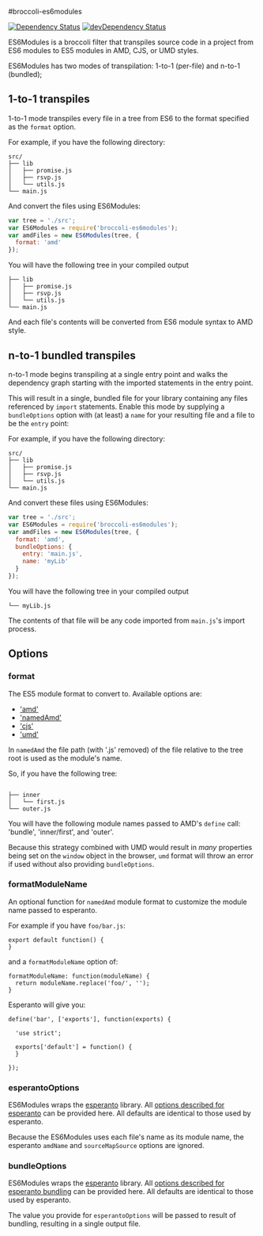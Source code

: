 #broccoli-es6modules

[![Dependency Status](https://david-dm.org/ember-cli/broccoli-es6modules.svg)](https://david-dm.org/ember-cli/broccoli-es6modules)
[![devDependency Status](https://david-dm.org/ember-cli/broccoli-es6modules/dev-status.svg)](https://david-dm.org/ember-cli/broccoli-es6modules#info=devDependencies)

ES6Modules is a broccoli filter that transpiles source code in a
project from ES6 modules to ES5 modules in AMD, CJS, or UMD styles.

ES6Modules has two modes of transpilation: 1-to-1 (per-file) and n-to-1 (bundled);

## 1-to-1 transpiles

1-to-1 mode transpiles every file in a tree from ES6 to the format specified
as the `format` option.

For example, if you have the following directory:

```shell
src/
├── lib
│   ├── promise.js
│   ├── rsvp.js
│   └── utils.js
└── main.js
```

And convert the files using ES6Modules:

```javascript
var tree = './src';
var ES6Modules = require('broccoli-es6modules');
var amdFiles = new ES6Modules(tree, {
  format: 'amd'
});
```

You will have the following tree in your compiled output


```shell
├── lib
│   ├── promise.js
│   ├── rsvp.js
│   └── utils.js
└── main.js
```

And each file's contents will be converted from ES6 module syntax to AMD style.

## n-to-1 bundled transpiles

n-to-1 mode begins transpiling at a single entry point and walks the dependency graph starting
with the imported statements in the entry point.

This will result in a single, bundled file for your library containing any
files referenced by `import` statements. Enable this mode by supplying a
`bundleOptions` option with (at least) a `name` for your resulting file and a
file to be the `entry` point:

For example, if you have the following directory:

```shell
src/
├── lib
│   ├── promise.js
│   ├── rsvp.js
│   └── utils.js
└── main.js
```

And convert these files using ES6Modules:

```javascript
var tree = './src';
var ES6Modules = require('broccoli-es6modules');
var amdFiles = new ES6Modules(tree, {
  format: 'amd',
  bundleOptions: {
    entry: 'main.js',
    name: 'myLib'
  }
});
```

You will have the following tree in your compiled output


```shell
└── myLib.js
```

The contents of that file will be any code imported from `main.js`'s import process.

## Options

### format
The ES5 module format to convert to. Available options are:

  * ['amd'](http://requirejs.org/docs/whyamd.html#amd)
  * ['namedAmd'](http://requirejs.org/docs/whyamd.html#namedmodules)
  * ['cjs'](http://requirejs.org/docs/whyamd.html#commonjs)
  * ['umd'](https://github.com/umdjs/umd)


In `namedAmd` the file path (with '.js' removed) of the file relative to the tree root
is used as the module's name.

So, if you have the following tree:

```

├── inner
│   └── first.js
└── outer.js
```

You will have the following module names passed to AMD's `define` call:
'bundle', 'inner/first', and  'outer'.

Because this strategy combined with UMD would result in _many_ properties being set on
the `window` object in the browser, `umd` format will throw an error if used without also
providing `bundleOptions`.

### formatModuleName

An optional function for `namedAmd` module format to customize the module name passed to esperanto.

For example if you have `foo/bar.js`:

```
export default function() {
}
```

and a `formatModuleName` option of:

```
formatModuleName: function(moduleName) {
  return moduleName.replace('foo/', '');
}
```


Esperanto will give you:

```
define('bar', ['exports'], function(exports) {

  'use strict';

  exports['default'] = function() {
  }

});
```

### esperantoOptions
ES6Modules wraps the [esperanto](http://esperantojs.org/) library. All [options described for
esperanto](https://github.com/esperantojs/esperanto/wiki/Converting-a-single-module#options)
can be provided here. All defaults are identical to those used by esperanto.

Because the ES6Modules uses each file's name as its module name, the esperanto `amdName` and
`sourceMapSource` options are ignored.

### bundleOptions
ES6Modules wraps the [esperanto](http://esperantojs.org/) library. All [options described for
esperanto bundling](https://github.com/esperantojs/esperanto/wiki/Bundling-multiple-ES6-modules#other-formats-and-options)
can be provided here. All defaults are identical to those used by esperanto.

The value you provide for `esperantoOptions` will be passed to result of bundling, resulting
in a single output file.
